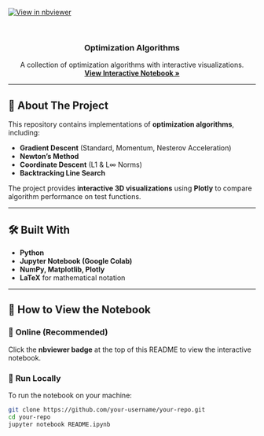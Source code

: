 <!-- PROJECT SHIELDS -->
[![View in nbviewer](https://img.shields.io/badge/Jupyter-nbviewer-orange.svg)](https://nbviewer.org/github/teooi/optimization-algorithms/blob/main/Optimization_Algorithms.ipynb)

<!-- PROJECT LOGO -->
<br />
<div align="center">
  <h3 align="center">Optimization Algorithms</h3>
  <p align="center">
    A collection of optimization algorithms with interactive visualizations.
    <br />
    <a href="https://nbviewer.org/github/teooi/optimization-algorithms/blob/main/Optimization_Algorithms.ipynb"><strong>View Interactive Notebook »</strong></a>
  </p>
</div>

---

## 📌 About The Project

This repository contains implementations of **optimization algorithms**, including:
- **Gradient Descent** (Standard, Momentum, Nesterov Acceleration)
- **Newton’s Method**
- **Coordinate Descent** (L1 & L∞ Norms)
- **Backtracking Line Search**

The project provides **interactive 3D visualizations** using **Plotly** to compare algorithm performance on test functions.

---

## 🛠️ Built With
- **Python**
- **Jupyter Notebook (Google Colab)**
- **NumPy, Matplotlib, Plotly**
- **LaTeX** for mathematical notation

---

## 📖 How to View the Notebook

### 🔹 **Online (Recommended)**
Click the **nbviewer badge** at the top of this README to view the interactive notebook.

### 🔹 **Run Locally**
To run the notebook on your machine:
```bash
git clone https://github.com/your-username/your-repo.git
cd your-repo
jupyter notebook README.ipynb
```
